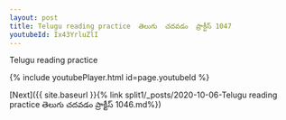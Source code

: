 ```yaml
---
layout: post
title: Telugu reading practice  తెలుగు  చదవడం  ప్రాక్టీస్ 1047
youtubeId: Ix43YrluZlI
---
```

 
 
Telugu reading practice
 
 
 
 
 


{% include youtubePlayer.html id=page.youtubeId %}
 
[Next]({{ site.baseurl }}{% link  split1/_posts/2020-10-06-Telugu reading practice  తెలుగు  చదవడం  ప్రాక్టీస్ 1046.md%})
 
